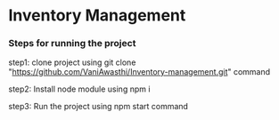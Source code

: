 # Inventory Management 

### Steps for running the project 

step1: clone project using git clone "https://github.com/VaniAwasthi/Inventory-management.git" command 

step2: Install node module using npm i 

step3: Run the project using npm start command 
